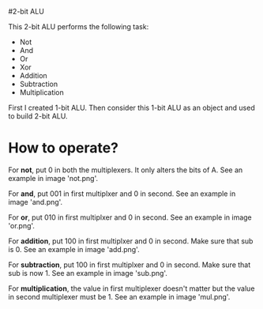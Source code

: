 #2-bit ALU

This 2-bit ALU performs the following task:
- Not
- And
- Or
- Xor
- Addition
- Subtraction
- Multiplication

First I created 1-bit ALU. Then consider this 1-bit ALU as an object and used to build 2-bit ALU.

# How to operate?

For **not**, put 0 in both the multiplexers. It only alters the bits of A. See an example in image 'not.png'.

For **and**, put 001 in first multiplxer and 0 in second. See an example in image 'and.png'.

For **or**, put 010 in first multiplxer and 0 in second. See an example in image 'or.png'.

For **addition**, put 100 in first multiplxer and 0 in second. Make sure that sub is 0. See an example in image 'add.png'.

For **subtraction**, put 100 in first multiplxer and 0 in second. Make sure that sub is now 1. See an example in image 'sub.png'.

For **multiplication**, the value in first multiplexer doesn't matter but the value in second multiplexer must be 1. See an example in image 'mul.png'. 

